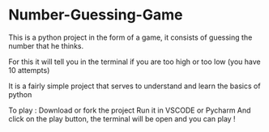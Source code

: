 # Number-Guessing-Game
This is a python project in the form of a game, it consists of guessing the number that he thinks.

For this it will tell you in the terminal if you are too high or too low (you have 10 attempts)

It is a fairly simple project that serves to understand and learn the basics of python

To play : 
Download or fork the project 
Run it in VSCODE or Pycharm
And click on the play button, the terminal will be open and you can play !
